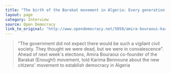 ```yaml
---
title: "The birth of the Barakat movement in Algeria: Every generation needs hope"
layout: page
category: Interview
source: Open Democracy
link_to_original: "http://www.opendemocracy.net/5050/amira-bouraoui-karima-bennoune/birth-of-barakat-movement-in-algeria-every-generation-needs-hope"
---
```

> "The government did not expect there would be such a vigilant civil society. They thought we were dead, but we were in convalescence".  Ahead of next week's elections, Amira Bouraoui co-founder of the Barakat (Enough!) movement, told Karima Bennoune about the new citizens' movement to establish democracy in Algeria